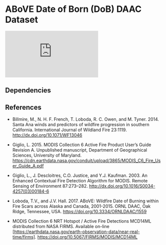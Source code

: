 # ABoVE Date of Born (DoB) DAAC Dataset

![ABoVE DoB](https://daac.ornl.gov/ABOVE/guides/Wildfires_Date_of_Burning.html)

## Dependencies

## References

- Billmire, M., N. H. F. French, T. Loboda, R. C. Owen, and M. Tyner. 2014. Santa Ana winds and predictors of wildfire progression in southern California. International Journal of Wildland Fire 23:1119. http://dx.doi.org/10.1071/WF13046

- Giglio, L. 2015. MODIS Collection 6 Active Fire Product User’s Guide Revision A. Unpublished manuscript, Department of Geographical Sciences, University of Maryland. https://cdn.earthdata.nasa.gov/conduit/upload/3865/MODIS_C6_Fire_User_Guide_A.pdf

- Giglio, L., J. Descloitres, C.O. Justice, and Y.J. Kaufman. 2003. An Enhanced Contextual Fire Detection Algorithm for MODIS. Remote Sensing of Environment 87:273–282. http://dx.doi.org/10.1016/S0034-4257(03)00184-6

- Loboda, T.V., and J.V. Hall. 2017. ABoVE: Wildfire Date of Burning within Fire Scars across Alaska and Canada, 2001-2015. ORNL DAAC, Oak Ridge, Tennessee, USA. https://doi.org/10.3334/ORNLDAAC/1559

- MODIS Collection 6 NRT Hotspot / Active Fire Detections MCD14ML distributed from NASA FIRMS. Available on-line [https://earthdata.nasa.gov/earth-observation-data/near-real-time/firms]. https://doi.org/10.5067/FIRMS/MODIS/MCD14ML
